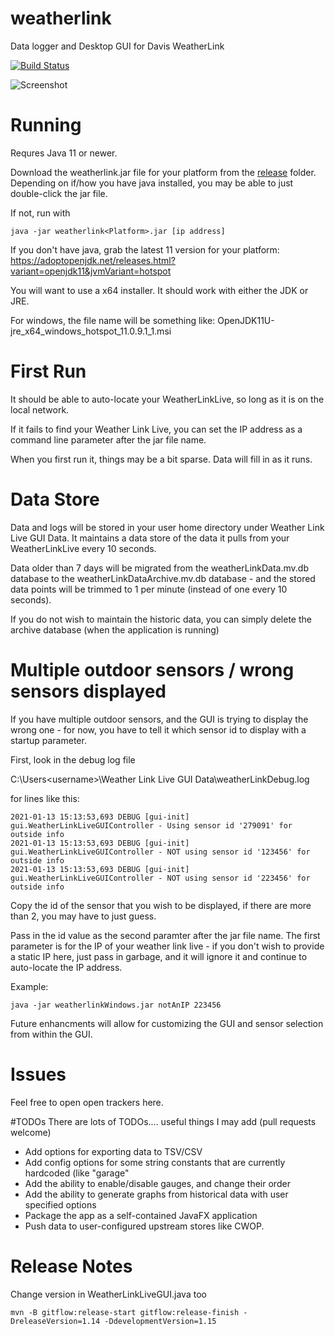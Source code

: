 # weatherlink
Data logger and Desktop GUI for Davis WeatherLink

[![Build Status](https://travis-ci.org/darmbrust/weatherlink.svg?branch=master)](https://travis-ci.org/darmbrust/weatherlink)

![Screenshot](https://user-images.githubusercontent.com/5016252/72035210-d7f8ac80-325c-11ea-8db9-30ef083a728f.png)

# Running
Requres Java 11 or newer.

Download the weatherlink.jar file for your platform from the [release](https://github.com/darmbrust/weatherlink/releases) folder.  
Depending on if/how you have java installed, you may be able to just double-click the jar file.

If not, run with 
```
java -jar weatherlink<Platform>.jar [ip address]
```
If you don't have java, grab the latest 11 version for your platform:
https://adoptopenjdk.net/releases.html?variant=openjdk11&jvmVariant=hotspot

You will want to use a x64 installer.  It should work with either the JDK or JRE.

For windows, the file name will be something like: OpenJDK11U-jre_x64_windows_hotspot_11.0.9.1_1.msi

# First Run
It should be able to auto-locate your WeatherLinkLive, so long as it is on the local network.

If it fails to find your Weather Link Live, you can set the IP address as a command line parameter after the jar file name.

When you first run it, things may be a bit sparse.  Data will fill in as it runs.

# Data Store
Data and logs will be stored in your user home directory under Weather Link Live GUI Data.  It maintains a data store of the data it pulls
from your WeatherLinkLive every 10 seconds.

Data older than 7 days will be migrated from the weatherLinkData.mv.db database to the weatherLinkDataArchive.mv.db database - and the stored
data points will be trimmed to 1 per minute (instead of one every 10 seconds).

If you do not wish to maintain the historic data, you can simply delete the archive database (when the application is running)

# Multiple outdoor sensors / wrong sensors displayed

If you have multiple outdoor sensors, and the GUI is trying to display the wrong one - for now, you have to tell it which 
sensor id to display with a startup parameter.

First, look in the debug log file

C:\Users\<username>\Weather Link Live GUI Data\weatherLinkDebug.log

for lines like this:

```
2021-01-13 15:13:53,693 DEBUG [gui-init] gui.WeatherLinkLiveGUIController - Using sensor id '279091' for outside info
2021-01-13 15:13:53,693 DEBUG [gui-init] gui.WeatherLinkLiveGUIController - NOT using sensor id '123456' for outside info
2021-01-13 15:13:53,693 DEBUG [gui-init] gui.WeatherLinkLiveGUIController - NOT using sensor id '223456' for outside info
```

Copy the id of the sensor that you wish to be displayed, if there are more than 2, you may have to just guess.

Pass in the id value as the second paramter after the jar file name.  The first parameter is for the IP of your weather link live - if you don't wish 
to provide a static IP here, just pass in garbage, and it will ignore it and continue to auto-locate the IP address.  

Example:

```
java -jar weatherlinkWindows.jar notAnIP 223456
```

Future enhancments will allow for customizing the GUI and sensor selection from within the GUI.

# Issues
Feel free to open open trackers here.

#TODOs
There are lots of TODOs.... useful things I may add (pull requests welcome)

 - Add options for exporting data to TSV/CSV
 - Add config options for some string constants that are currently hardcoded (like "garage"
 - Add the ability to enable/disable gauges, and change their order
 - Add the ability to generate graphs from historical data with user specified options
 - Package the app as a self-contained JavaFX application
 - Push data to user-configured upstream stores like CWOP.

# Release Notes

Change version in WeatherLinkLiveGUI.java too
```
mvn -B gitflow:release-start gitflow:release-finish -DreleaseVersion=1.14 -DdevelopmentVersion=1.15

```
